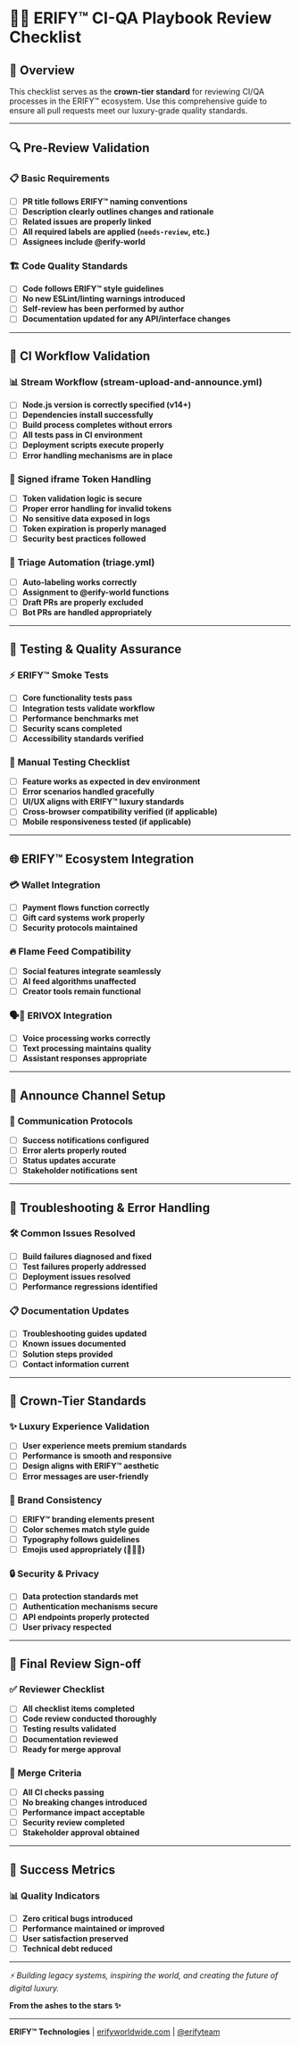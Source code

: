 # 💎🔥 ERIFY™ CI-QA Playbook Review Checklist

## 🎯 Overview
This checklist serves as the **crown-tier standard** for reviewing CI/QA processes in the ERIFY™ ecosystem. Use this comprehensive guide to ensure all pull requests meet our luxury-grade quality standards.

---

## 🔍 **Pre-Review Validation**

### 📋 Basic Requirements
- [ ] **PR title follows ERIFY™ naming conventions**
- [ ] **Description clearly outlines changes and rationale**
- [ ] **Related issues are properly linked**
- [ ] **All required labels are applied (`needs-review`, etc.)**
- [ ] **Assignees include @erify-world**

### 🏗 **Code Quality Standards**
- [ ] **Code follows ERIFY™ style guidelines**
- [ ] **No new ESLint/linting warnings introduced**
- [ ] **Self-review has been performed by author**
- [ ] **Documentation updated for any API/interface changes**

---

## 🚀 **CI Workflow Validation**

### 📊 **Stream Workflow (stream-upload-and-announce.yml)**
- [ ] **Node.js version is correctly specified (v14+)**
- [ ] **Dependencies install successfully**
- [ ] **Build process completes without errors**
- [ ] **All tests pass in CI environment**
- [ ] **Deployment scripts execute properly**
- [ ] **Error handling mechanisms are in place**

### 🔐 **Signed iframe Token Handling**
- [ ] **Token validation logic is secure**
- [ ] **Proper error handling for invalid tokens**
- [ ] **No sensitive data exposed in logs**
- [ ] **Token expiration is properly managed**
- [ ] **Security best practices followed**

### 🧭 **Triage Automation (triage.yml)**
- [ ] **Auto-labeling works correctly**
- [ ] **Assignment to @erify-world functions**
- [ ] **Draft PRs are properly excluded**
- [ ] **Bot PRs are handled appropriately**

---

## 🧪 **Testing & Quality Assurance**

### ⚡ **ERIFY™ Smoke Tests**
- [ ] **Core functionality tests pass**
- [ ] **Integration tests validate workflow**
- [ ] **Performance benchmarks met**
- [ ] **Security scans completed**
- [ ] **Accessibility standards verified**

### 🔬 **Manual Testing Checklist**
- [ ] **Feature works as expected in dev environment**
- [ ] **Error scenarios handled gracefully**
- [ ] **UI/UX aligns with ERIFY™ luxury standards**
- [ ] **Cross-browser compatibility verified (if applicable)**
- [ ] **Mobile responsiveness tested (if applicable)**

---

## 🌐 **ERIFY™ Ecosystem Integration**

### 💳 **Wallet Integration**
- [ ] **Payment flows function correctly**
- [ ] **Gift card systems work properly**
- [ ] **Security protocols maintained**

### 🔥 **Flame Feed Compatibility**
- [ ] **Social features integrate seamlessly**
- [ ] **AI feed algorithms unaffected**
- [ ] **Creator tools remain functional**

### 🗣💠 **ERIVOX Integration**
- [ ] **Voice processing works correctly**
- [ ] **Text processing maintains quality**
- [ ] **Assistant responses appropriate**

---

## 📡 **Announce Channel Setup**

### 📢 **Communication Protocols**
- [ ] **Success notifications configured**
- [ ] **Error alerts properly routed**
- [ ] **Status updates accurate**
- [ ] **Stakeholder notifications sent**

---

## 🚨 **Troubleshooting & Error Handling**

### 🛠 **Common Issues Resolved**
- [ ] **Build failures diagnosed and fixed**
- [ ] **Test failures properly addressed**
- [ ] **Deployment issues resolved**
- [ ] **Performance regressions identified**

### 📋 **Documentation Updates**
- [ ] **Troubleshooting guides updated**
- [ ] **Known issues documented**
- [ ] **Solution steps provided**
- [ ] **Contact information current**

---

## 👑 **Crown-Tier Standards**

### ✨ **Luxury Experience Validation**
- [ ] **User experience meets premium standards**
- [ ] **Performance is smooth and responsive**
- [ ] **Design aligns with ERIFY™ aesthetic**
- [ ] **Error messages are user-friendly**

### 🎨 **Brand Consistency**
- [ ] **ERIFY™ branding elements present**
- [ ] **Color schemes match style guide**
- [ ] **Typography follows guidelines**
- [ ] **Emojis used appropriately (💎🔥✨)**

### 🔒 **Security & Privacy**
- [ ] **Data protection standards met**
- [ ] **Authentication mechanisms secure**
- [ ] **API endpoints properly protected**
- [ ] **User privacy respected**

---

## 📝 **Final Review Sign-off**

### ✅ **Reviewer Checklist**
- [ ] **All checklist items completed**
- [ ] **Code review conducted thoroughly**
- [ ] **Testing results validated**
- [ ] **Documentation reviewed**
- [ ] **Ready for merge approval**

### 🎯 **Merge Criteria**
- [ ] **All CI checks passing**
- [ ] **No breaking changes introduced**
- [ ] **Performance impact acceptable**
- [ ] **Security review completed**
- [ ] **Stakeholder approval obtained**

---

## 🌟 **Success Metrics**

### 📊 **Quality Indicators**
- [ ] **Zero critical bugs introduced**
- [ ] **Performance maintained or improved**
- [ ] **User satisfaction preserved**
- [ ] **Technical debt reduced**

---

*⚡ Building legacy systems, inspiring the world, and creating the future of digital luxury.*

**From the ashes to the stars ✨**

---

**ERIFY™ Technologies** | [erifyworldwide.com](https://erifyworldwide.com) | [@erifyteam](https://x.com/erifyteam)